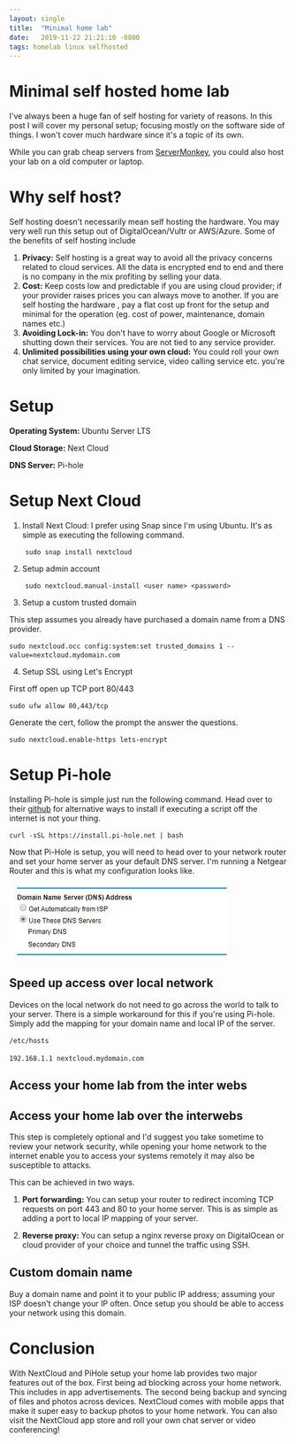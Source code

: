```yaml
---
layout: single
title:  "Minimal home lab"
date:   2019-11-22 21:21:10 -0800
tags: homelab linux selfhosted
---
```


# Minimal self hosted home lab

I've always been a huge fan of self hosting for variety of reasons. In this post I will cover my personal setup; focusing mostly on the software side of things. I won't cover much hardware since it's a topic of its own. 

While you can grab cheap servers from [ServerMonkey](https://www.servermonkey.com), you could also host your lab on a old computer or laptop. 

# Why self host?

Self hosting doesn't necessarily mean self hosting the hardware. You may very well run this setup out of DigitalOcean/Vultr or AWS/Azure. Some of the benefits of self hosting include

1. **Privacy:** Self hosting is a great way to avoid all the privacy concerns related to cloud services. All the data is encrypted end to end and there is no company in the mix profiting by selling your data.
2. **Cost:** Keep costs low and predictable if you are using cloud provider; if your provider raises prices you can always move to another. If you are self hosting the hardware , pay a flat cost up front for the setup and minimal for the operation (eg. cost of power, maintenance, domain names etc.)
3. **Avoiding Lock-in:** You don't have to worry about Google or Microsoft shutting down their services. You are not tied to any service provider.
4. **Unlimited possibilities using your own cloud:** You could roll your own chat service, document editing service, video calling service etc. you're only limited by your imagination.

# Setup

**Operating System:** Ubuntu Server LTS

**Cloud Storage:** Next Cloud

**DNS Server:** Pi-hole

# Setup Next Cloud

1. Install Next Cloud: I prefer using Snap since I'm using Ubuntu. It's as simple as executing the following command.
```
    sudo snap install nextcloud
```
2. Setup admin account
```
    sudo nextcloud.manual-install <user name> <password>
```
3. Setup a custom trusted domain

This step assumes you already have purchased a domain name from a DNS provider.

    sudo nextcloud.occ config:system:set trusted_domains 1 --value=nextcloud.mydomain.com

4. Setup SSL using Let's Encrypt

First off open up TCP port 80/443

    sudo ufw allow 80,443/tcp

Generate the cert, follow the prompt the answer the questions.

    sudo nextcloud.enable-https lets-encrypt

# Setup Pi-hole

Installing Pi-hole is simple just run the following command. Head over to their [github](https://github.com/pi-hole/pi-hole) for alternative ways to install if executing a script off the internet is not your thing.

    curl -sSL https://install.pi-hole.net | bash

Now that Pi-Hole is setup, you will need to head over to your network router and set your home server as your default DNS server. I'm running a Netgear Router and this is what my configuration looks like.

![](assets/img/dns-02ef144f-41cf-4390-8da3-f9ee7f10e92f.jpg)

## Speed up access over local network

Devices on the local network do not need to go across the world to talk to your server. There is a simple workaround for this if you're using Pi-hole. Simply add the mapping for your domain name and local IP of the server.

    /etc/hosts
    
    192.168.1.1 nextcloud.mydomain.com

## Access your home lab from the inter webs

## Access your home lab over the interwebs

This step is completely optional and I'd suggest you take sometime to review your network security, while opening your home network to the internet enable you to access your systems remotely it may also be susceptible to attacks.

This can be achieved in two ways.

1) **Port forwarding:** You can setup your router to redirect incoming TCP requests on port 443 and 80 to your home server. This is as simple as adding a port to local IP mapping of your server.

2) **Reverse proxy:** You can setup a nginx reverse proxy on DigitalOcean or cloud provider of your choice and tunnel the traffic using SSH. 

## Custom domain name

Buy a domain name and point it to your public IP address; assuming your ISP doesn't change your IP often. Once setup you should be able to access your network using this domain.

# Conclusion

With NextCloud and PiHole setup your home lab provides two major features out of the box. First being ad blocking across your home network. This includes in app advertisements. The second being backup and syncing of files and photos across devices. NextCloud comes with mobile apps that make it super easy to backup photos to your home network. You can also visit the NextCloud app store and roll your own chat server or video conferencing!
